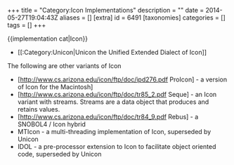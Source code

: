 +++
title = "Category:Icon Implementations"
description = ""
date = 2014-05-27T19:04:43Z
aliases = []
[extra]
id = 6491
[taxonomies]
categories = []
tags = []
+++

{{implementation cat|Icon}}
* [[:Category:Unicon|Unicon the Unified Extended Dialect of Icon]]

The following are other variants of Icon
* [http://www.cs.arizona.edu/icon/ftp/doc/ipd276.pdf ProIcon] - a version of Icon for the Macintosh]
* [http://www.cs.arizona.edu/icon/ftp/doc/tr85_2.pdf Seque] - an Icon variant with streams. Streams are a data object that produces and retains values.
* [http://www.cs.arizona.edu/icon/ftp/doc/tr84_9.pdf Rebus] - a SNOBOL4 / Icon hybrid
* MTIcon - a multi-threading implementation of Icon, superseded by Unicon
* IDOL - a pre-processor extension to Icon to facilitate object oriented code, superseded by Unicon
